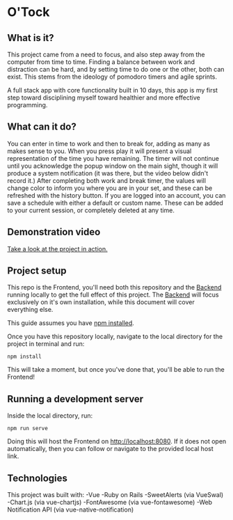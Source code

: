 # O'Tock

## What is it?
This project came from a need to focus, and also step away from the computer from time to time. Finding a balance between work and distraction can be hard, and by setting time to do one or the other, both can exist. This stems from the ideology of pomodoro timers and agile sprints. 

A full stack app with core functionality built in 10 days, this app is my first step toward disciplining myself toward healthier and more effective programming. 

## What can it do?
You can enter in time to work and then to break for, adding as many as makes sense to you. When you press play it will present a visual representation of the time you have remaining. The timer will not continue until you acknowledge the popup window on the main sight, though it will produce a system notification (it was there, but the video below didn't record it.) After completing both work and break timer, the values will change color to inform you where you are in your set, and these can be refreshed with the history button. If you are logged into an account, you can save a schedule with either a default or custom name. These can be added to your current session, or completely deleted at any time.

## Demonstration video
[Take a look at the project in action.](https://youtu.be/g8NV0A0ktT0)

## Project setup
This repo is the Frontend, you'll need both this repository and the [Backend](https://github.com/Zietieflr/project-mod5-backend) running locally to get the full effect of this project. The [Backend](https://github.com/Zietieflr/project-mod5-backend) will focus exclusively on it's own installation, while this document will cover everything else. 

This guide assumes you have [npm installed](https://www.npmjs.com/get-npm).

Once you have this repository locally, navigate to the local directory for the project in terminal and run:
```
npm install
```
This will take a moment, but once you've done that, you'll be able to run the Frontend!

## Running a development server
Inside the local directory, run:
```
npm run serve
```
Doing this will host the Frontend on [http://localhost:8080](http://localhost:8080). If it does not open automatically, then you can follow or navigate to the provided local host link.

## Technologies
This project was built with:
-Vue
-Ruby on Rails
-SweetAlerts (via VueSwal)
-Chart.js (via vue-chartjs)
-FontAwesome (via vue-fontawesome)
-Web Notification API (via vue-native-notification)
